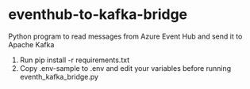 # eventhub-to-kafka-bridge
Python program to read messages from Azure Event Hub and send it to Apache Kafka

1. Run pip install -r requirements.txt
2. Copy .env-sample to .env and edit your variables before running eventh_kafka_bridge.py

